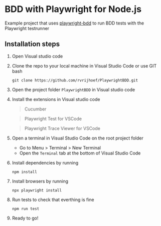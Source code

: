 # BDD with Playwright for Node.js

Example project that uses [playwright-bdd](https://github.com/vitalets/playwright-bdd) to run BDD tests with the Playwright testrunner

## Installation steps

1. Open Visual studio code
   
2. Clone the repo to your local machine in Visual Studio Code or use GIT bash

   ```
   git clone https://github.com/rvrijhoef/PlaywrightBDD.git
   ```
   
3. Open the project folder `PlaywrightBDD` in Visual studio code 
   
4. Install the extensions in Visual studio code

   > Cucumber
   
   > Playwright Test for VSCode
   
   > Playwright Trace Viewer for VSCode

5. Open a terminal in Visual Studio Code on the root project folder
   - Go to Menu > Terminal > New Terminal
   - Open the `Terminal` tab at the bottom of Visual Studio Code

6. Install dependencies by running

   ```
   npm install
   ```

7. Install browsers by running

   ```
   npx playwright install
   ```

8. Run tests to check that everthing is fine

   ```
   npm run test
   ```
   
9. Ready to go!
